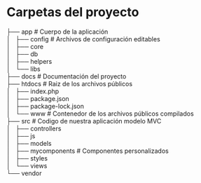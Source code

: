 # Carpetas del proyecto
├── app                     # Cuerpo de la aplicación                       <br>
│   ├── config              # Archivos de configuración editables <br>
│   ├── core<br>
│   ├── db<br>
│   ├── helpers<br>
│   └── libs          <br>
├── docs                    # Documentación del proyecto<br>
├── htdocs                  # Raiz de los archivos públicos <br>
│   ├── index.php<br>
│   ├── package.json<br>
│   ├── package-lock.json<br>
│   └── www                 # Contenedor de los archivos públicos compilados<br> 
├── src                     # Codigo de nuestra aplicación modelo MVC<br>
│   ├── controllers<br>
│   ├── js<br>
│   ├── models<br>
│   ├── mycomponents         # Componentes personalizados <br>
│   ├── styles<br>
│   └── views<br>
└── vendor<br>